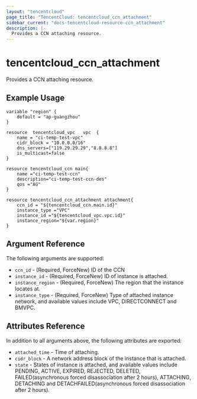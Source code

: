 ```yaml
---
layout: "tencentcloud"
page_title: "TencentCloud: tencentcloud_ccn_attachment"
sidebar_current: "docs-tencentcloud-resource-ccn_attachment"
description: |-
  Provides a CCN attaching resource.
---
```


# tencentcloud_ccn_attachment

Provides a CCN attaching resource.

## Example Usage

```hcl
variable "region" {
    default = "ap-guangzhou"
}

resource  tencentcloud_vpc   vpc  {
    name = "ci-temp-test-vpc"
    cidr_block = "10.0.0.0/16"
    dns_servers=["119.29.29.29","8.8.8.8"]
    is_multicast=false
}

resource tencentcloud_ccn main{
	name ="ci-temp-test-ccn"
	description="ci-temp-test-ccn-des"
	qos ="AG"
}

resource tencentcloud_ccn_attachment attachment{
	ccn_id = "${tencentcloud_ccn.main.id}"
	instance_type ="VPC"
	instance_id ="${tencentcloud_vpc.vpc.id}"
	instance_region="${var.region}"
}
```

## Argument Reference

The following arguments are supported:

* `ccn_id` - (Required, ForceNew) ID of the CCN
* `instance_id` - (Required, ForceNew) ID of instance is attached.
* `instance_region` - (Required, ForceNew) The region that the instance locates at.
* `instance_type` - (Required, ForceNew) Type of attached instance network, and available values include VPC, DIRECTCONNECT and BMVPC.

## Attributes Reference

In addition to all arguments above, the following attributes are exported:

* `attached_time` - Time of attaching.
* `cidr_block` - A network address block of the instance that is attached.
* `state` - States of instance is attached, and available values include PENDING, ACTIVE, EXPIRED, REJECTED, DELETED, FAILED(asynchronous forced disassociation after 2 hours), ATTACHING, DETACHING and DETACHFAILED(asynchronous forced disassociation after 2 hours).


